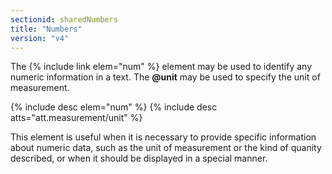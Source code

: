 ```yaml
---
sectionid: sharedNumbers
title: "Numbers"
version: "v4"
---
```


The {% include link elem="num" %} element may be used to identify any numeric information in a text. The **@unit** may be used to specify the unit of measurement.

{% include desc elem="num" %}
{% include desc atts="att.measurement/unit" %}

This element is useful when it is necessary to provide specific information about numeric data, such as the unit of measurement or the kind of quanity described, or when it should be displayed in a special manner.
